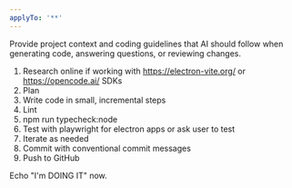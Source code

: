 ```yaml
---
applyTo: '**'
---
```

Provide project context and coding guidelines that AI should follow when generating code, answering questions, or reviewing changes.

1. Research online if working with https://electron-vite.org/ or https://opencode.ai/ SDKs
2. Plan
3. Write code in small, incremental steps
4. Lint
5. npm run typecheck:node
6. Test with playwright for electron apps or ask user to test
7. Iterate as needed
8. Commit with conventional commit messages
9. Push to GitHub

Echo "I'm DOING IT" now.
